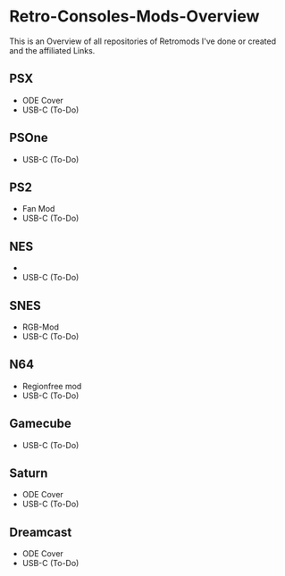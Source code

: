 # Retro-Consoles-Mods-Overview

This is an Overview of all repositories of Retromods I've done or created and the affiliated Links.

## PSX

- ODE Cover
- USB-C (To-Do)

## PSOne

- USB-C (To-Do)

## PS2

- Fan Mod
- USB-C (To-Do)

## NES

- 
- USB-C (To-Do)

## SNES

- RGB-Mod
- USB-C (To-Do)

## N64

- Regionfree mod
- USB-C (To-Do)

## Gamecube

- USB-C (To-Do)

## Saturn

- ODE Cover
- USB-C (To-Do)

## Dreamcast

- ODE Cover
- USB-C (To-Do)
